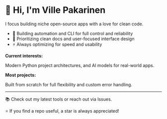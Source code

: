 # 👋 Hi, I'm Ville Pakarinen

I focus building niche open-source apps with a love for clean code.

- 🚀 Building automation and CLI for full control and reliability
- 🎯 Prioritizing clean docs and user-focused interface design
- ⚡ Always optimizing for speed and usability

**Current interests:** 

Modern Python project architectures, and AI models for real-world apps.

**Most projects:**

Built from scratch for full flexibility and custom error handling.

---

📚 Check out my latest tools or reach out via Issues.

⭐ If you find a repo useful, a star is always appreciated!

